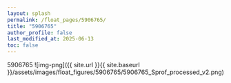 ```yaml
---
layout: splash
permalink: /float_pages/5906765/
title: "5906765"
author_profile: false
last_modified_at: 2025-06-13
toc: false
---
```

 
5906765
![img-png]({{ site.url }}{{ site.baseurl }}/assets/images/float_figures/5906765/5906765_Sprof_processed_v2.png)